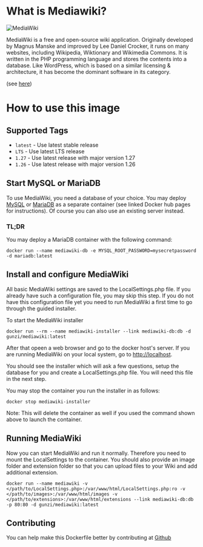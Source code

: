 # What is Mediawiki?

![MediaWiki](https://upload.wikimedia.org/wikipedia/commons/6/64/MediaWiki_logo_without_tagline.png)

MediaWiki is a free and open-source wiki application. Originally developed by Magnus Manske and improved by Lee Daniel Crocker, it runs on many websites, including Wikipedia, Wiktionary and Wikimedia Commons. It is written in the PHP programming language and stores the contents into a database. Like WordPress, which is based on a similar licensing & architecture, it has become the dominant software in its category.

(see [here](https://wikipedia.org/wiki/MediaWiki))

# How to use this image

## Supported Tags
- `latest` - Use latest stable release 
- `LTS` - Use latest LTS release
- `1.27` - Use latest release with major version 1.27
- `1.26` - Use latest release with major version 1.26

## Start MySQL or MariaDB

To use MediaWiki, you need a database of your choice. You may deploy [MySQL](https://registry.hub.docker.com/_/mysql/) or [MariaDB](https://registry.hub.docker.com/_/mariadb) as a separate container (see linked Docker hub pages for instructions). Of course you can also use an existing server instead.

### TL;DR

You may deploy a MariaDB container with the following command:

	docker run --name mediawiki-db -e MYSQL_ROOT_PASSWORD=mysecretpassword -d mariadb:latest


## Install and configure MediaWiki

All basic MediaWiki settings are saved to the LocalSettings.php file. If you already have such a configuration file, you may skip this step.
If you do not have this configuration file yet you need to run MediaWiki a first time to go through the guided installer.

To start the MediaWiki installer

	docker run --rm --name mediawiki-installer --link mediawiki-db:db -d gunzi/mediawiki:latest

After that opeen a web browser and go to the docker host's server.
If you are running MediaWiki on your local system, go to [http://localhost](http://localhost).

You should see the installer which will ask a few questions, setup the database for you and create a LocalSettings.php file. You will need this file in the next step.

You may stop the container you run the installer in as follows:

	docker stop mediawiki-installer

Note: This will delete the container as well if you used the command shown above to launch the container.

## Running MediaWiki

Now you can start MediaWiki and run it normally. 
Therefore you need to mount the LocalSettings to the container. You should also provide an image folder and extension folder so that you can upload files to your Wiki and add additional extension.

	docker run --name mediawiki -v </path/to/LocalSettings.php>:/var/www/html/LocalSettings.php:ro -v </path/to/images>:/var/www/html/images -v </path/to/extensions>:/var/www/html/extensions --link mediawiki-db:db -p 80:80 -d gunzi/mediawiki:latest


## Contributing

You can help make this Dockerfile better by contributing at [Github](https://github.com/gunzi42/mediawiki-docker)
